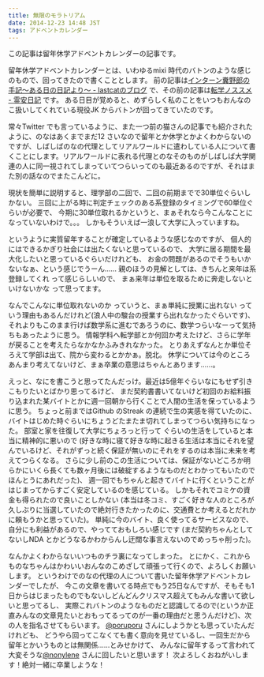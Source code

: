 ```yaml
---
title: 無限のモラトリアム
date: 2014-12-23 14:48 JST
tags: アドベントカレンダー
---
```


この記事は留年休学アドベントカレンダーの記事です。

留年休学アドベントカレンダーとは、いわゆるmixi 時代のバトンのような感じのもので、回ってきたので書くこととします。
前の記事は[インターン糞野郎の手記～ある日の日記より～ - lastcatのブログ](http://lastcat.hatenablog.com/entry/2014/12/23/031439) で、その前の記事は[転学ノススメ - 霊安日記](http://jf-nights.hatenablog.com/entry/2014/12/22/031000) です。
ある日目が覚めると、めずらしく私のことをいつもおんなのこ扱いしてくれている現役JK からバトンが回ってきていたのです。

常々Twitter でも言っているように、また一つ前の猫さんの記事でも紹介されたように、のなはあくまでまだ12 さいなので留年とか休学とかよくわからないのですが、しばしばのなの代理としてリアルワールドに遣わしている人について書くことにします。リアルワールドに表れる代理とのなそのものがしばしば大学関連の人に同一視されてしまっていてつらいってのも最近あるのですが、それはまた別の話なのでまたこんどに。

現状を簡単に説明すると、理学部の二回で、二回の前期までで30単位ぐらいしかない。
三回に上がる時に判定チェックのある系登録のタイミングで60単位ぐらいが必要で、
今期に30単位取れるかというと、まぁそれなら今こんなことになっていないわけで。。。
しかもそういえば一浪して大学に入っていますね。

というように実質留年することが確定しているような感じなのですが、
個人的にはできるかぎり社会には出たくないと思っているので、
大学に居る期間を最大化したいと思っているぐらいだけれども、
お金の問題があるのでそうもいかないなぁ、という感じでうーん……
親のほうの見解としては、きちんと来年は系登録してくれ って感じらしいので、
まぁ来年は単位を取るために奔走しないといけないかな って思ってます。

なんでこんなに単位取れないのか っていうと、まぁ単純に授業に出れない っていう理由もあるんだけれど(浪人中の駿台の授業すら出れなかったぐらいです)、
それよりもこのまま行けば数学系に進むであろうのに、数学つらいなーって気持ちもあったように思う。
情報学科へ転学部とか何回か考えたけど、さらに学年が戻ることを考えたらなかなかふみきれなかった。
とりあえずなんとか単位そろえて学部は出て、院から変わるとかかぁ。脱北。
休学については今のところあんまり考えてないけど、まぁ卒業の意思はちゃんとあります……。

えっと、なにを書こうと思ってたんだっけ。最近は5億年ぐらいなにもせず引きこもりたいとばかり思ってるけど、
まだ契約書書いてないけど初回のお給料振り込まれた某バイトとかに週一回朝から行くことで人間の生活を保っているように思う。
ちょっと前まではGithub のStreak の連続で生の実感を得ていたのに、バイトはじめた時ぐらいにちょうどたまたま切れてしまってつらい気持ちになった。
部室と家を往復して大学にちょろっと行って ぐらいの生活をしていると本当に精神的に悪いので
(好きな時に寝て好きな時に起きる生活は本当にそれを望んでいるけど、それがずっと続く保証が無いのにそれをするのは本当に未来を考えてつらくなる。
さらに少し前のこの生活については、保証がないどころか明らかにいくら長くても数ヶ月後には破綻するようなものだとわかってもいたのでほんとうにあれだった)、
週一回でもちゃんと起きてバイトに行くということがはじまってからすごく安定しているのを感じている。
しかもそれでコミケの資金も得られたので良いことしかない
(本当は冬コミ、すごく好きな人のところが久しぶりに当選していたので絶対行きたかったのに、交通費とか考えるとだれかに頼もうかと思っていた)。
単純に今のバイト、良く使ってるサービスなので、自分にも利益があるので、やってておもしろい感じです
(まだ契約ちゃんとしてないしNDA とかどうなるかわからんし迂闊な事言えないのでめっちゃ削った)。

なんかよくわからないいつものチラ裏になってしまった。
とにかく、これからものなちゃんはかわいいおんなのこめざして頑張って行くので、よろしくお願いします。
というわけでのなの代理の人について書いた留年休学アドベントカレンダーでしたが、
今この文章を書いてる時点でもう25日なんですが、そもそも1日からはじまったものでもないしどんどんクリスマス超えてもみんな書いて欲しいと思ってるし、
実際これバトンのようなものだと認識してるので(というか正直みんなの文章見たいとおもってるってのが一番の理由だと思うんだけど)、次の人を指名させてもらいます。
[@poruporu](https://twitter.com/poruporu0409) さんにしようかとも思っていたんだけれども、
どうやら回ってこなくても書く意向を見せているし、一回生だから留年とかいうものとは無関係……とみせかけて、
みんなに留年するって言われて大変そうな[@nonylene](https://twitter.com/nonylene) さんに回したいと思います！
次よろしくおねがいします！絶対一緒に卒業しような！
